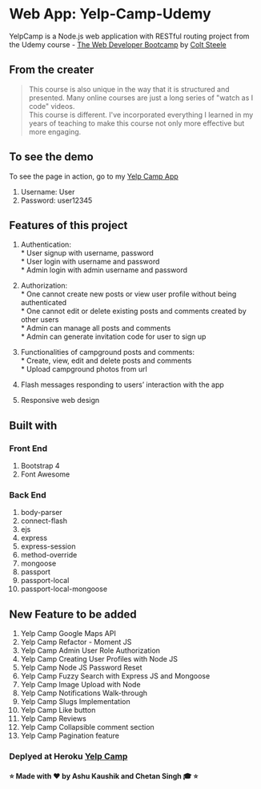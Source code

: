# Web App: Yelp-Camp-Udemy
YelpCamp is a Node.js web application with RESTful routing project from the Udemy course - [The Web Developer Bootcamp](https://www.udemy.com/course/the-web-developer-bootcamp/) by [Colt Steele](https://www.udemy.com/user/coltsteele/)

  ## From the creater
  >This course is also unique in the way that it is structured and presented. Many online courses are just a long series of "watch as I code" videos.  
  >This course is different. I've incorporated everything I learned in my years of teaching to make this course not only more effective but more engaging.

## To see the demo
To see the page in action, go to my [Yelp Camp App](https://peaceful-reaches-73403.herokuapp.com/)
1. Username: User
2. Password: user12345

## Features of this project
  1. Authentication:<br>
    * User signup with username, password<br> 
    * User login with username and password <br>
    * Admin login with admin username and password <br> 

  2. Authorization:<br>
    * One cannot create new posts or view user profile without being authenticated<br>
    * One cannot edit or delete existing posts and comments created by other users<br>
    * Admin can manage all posts and comments<br>
    * Admin can generate invitation code for user to sign up<br>

  3. Functionalities of campground posts and comments:<br>
    * Create, view, edit and delete posts and comments<br>
    * Upload campground photos from url

  4. Flash messages responding to users’ interaction with the app
  5. Responsive web design

## Built with
  ### Front End
  1. Bootstrap 4
  2. Font Awesome
  ### Back End
  1. body-parser
  2. connect-flash
  3. ejs
  4. express
  5. express-session
  6. method-override
  7. mongoose
  8. passport
  9. passport-local
  10. passport-local-mongoose

## New Feature to be added
1. Yelp Camp Google Maps API 
2. Yelp Camp Refactor - Moment JS
3. Yelp Camp Admin User Role Authorization
4. Yelp Camp Creating User Profiles with Node JS
5. Yelp Camp Node JS Password Reset
6. Yelp Camp Fuzzy Search with Express JS and Mongoose
7. Yelp Camp Image Upload with Node
8. Yelp Camp Notifications Walk-through
9. Yelp Camp Slugs Implementation
10. Yelp Camp Like button
11. Yelp Camp Reviews
12. Yelp Camp Collapsible comment section
13. Yelp Camp Pagination feature

### Deplyed at Heroku [Yelp Camp](https://peaceful-reaches-73403.herokuapp.com/)

#### :star: Made with :heart: by Ashu Kaushik and Chetan Singh :mortar_board: :star:
